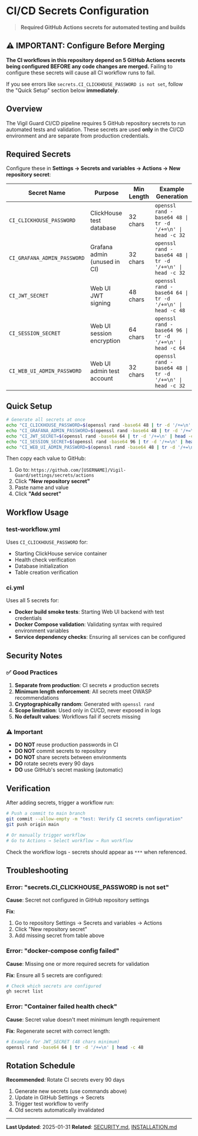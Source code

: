 # CI/CD Secrets Configuration

> **Required GitHub Actions secrets for automated testing and builds**

## ⚠️ IMPORTANT: Configure Before Merging

**The CI workflows in this repository depend on 5 GitHub Actions secrets being configured BEFORE any code changes are merged.** Failing to configure these secrets will cause all CI workflow runs to fail.

If you see errors like `secrets.CI_CLICKHOUSE_PASSWORD is not set`, follow the "Quick Setup" section below **immediately**.

## Overview

The Vigil Guard CI/CD pipeline requires 5 GitHub repository secrets to run automated tests and validation. These secrets are used **only** in the CI/CD environment and are separate from production credentials.

## Required Secrets

Configure these in **Settings → Secrets and variables → Actions → New repository secret**:

| Secret Name | Purpose | Min Length | Example Generation |
|-------------|---------|------------|-------------------|
| `CI_CLICKHOUSE_PASSWORD` | ClickHouse test database | 32 chars | `openssl rand -base64 48 \| tr -d '/+=\n' \| head -c 32` |
| `CI_GRAFANA_ADMIN_PASSWORD` | Grafana admin (unused in CI) | 32 chars | `openssl rand -base64 48 \| tr -d '/+=\n' \| head -c 32` |
| `CI_JWT_SECRET` | Web UI JWT signing | 48 chars | `openssl rand -base64 64 \| tr -d '/+=\n' \| head -c 48` |
| `CI_SESSION_SECRET` | Web UI session encryption | 64 chars | `openssl rand -base64 96 \| tr -d '/+=\n' \| head -c 64` |
| `CI_WEB_UI_ADMIN_PASSWORD` | Web UI admin test account | 32 chars | `openssl rand -base64 48 \| tr -d '/+=\n' \| head -c 32` |

## Quick Setup

```bash
# Generate all secrets at once
echo "CI_CLICKHOUSE_PASSWORD=$(openssl rand -base64 48 | tr -d '/+=\n' | head -c 32)"
echo "CI_GRAFANA_ADMIN_PASSWORD=$(openssl rand -base64 48 | tr -d '/+=\n' | head -c 32)"
echo "CI_JWT_SECRET=$(openssl rand -base64 64 | tr -d '/+=\n' | head -c 48)"
echo "CI_SESSION_SECRET=$(openssl rand -base64 96 | tr -d '/+=\n' | head -c 64)"
echo "CI_WEB_UI_ADMIN_PASSWORD=$(openssl rand -base64 48 | tr -d '/+=\n' | head -c 32)"
```

Then copy each value to GitHub:
1. Go to: `https://github.com/[USERNAME]/Vigil-Guard/settings/secrets/actions`
2. Click **"New repository secret"**
3. Paste name and value
4. Click **"Add secret"**

## Workflow Usage

### test-workflow.yml

Uses `CI_CLICKHOUSE_PASSWORD` for:
- Starting ClickHouse service container
- Health check verification
- Database initialization
- Table creation verification

### ci.yml

Uses all 5 secrets for:
- **Docker build smoke tests**: Starting Web UI backend with test credentials
- **Docker Compose validation**: Validating syntax with required environment variables
- **Service dependency checks**: Ensuring all services can be configured

## Security Notes

### ✅ Good Practices

1. **Separate from production**: CI secrets ≠ production secrets
2. **Minimum length enforcement**: All secrets meet OWASP recommendations
3. **Cryptographically random**: Generated with `openssl rand`
4. **Scope limitation**: Used only in CI/CD, never exposed in logs
5. **No default values**: Workflows fail if secrets missing

### ⚠️ Important

- **DO NOT** reuse production passwords in CI
- **DO NOT** commit secrets to repository
- **DO NOT** share secrets between environments
- **DO** rotate secrets every 90 days
- **DO** use GitHub's secret masking (automatic)

## Verification

After adding secrets, trigger a workflow run:

```bash
# Push a commit to main branch
git commit --allow-empty -m "test: Verify CI secrets configuration"
git push origin main

# Or manually trigger workflow
# Go to Actions → Select workflow → Run workflow
```

Check the workflow logs - secrets should appear as `***` when referenced.

## Troubleshooting

### Error: "secrets.CI_CLICKHOUSE_PASSWORD is not set"

**Cause**: Secret not configured in GitHub repository settings

**Fix**:
1. Go to repository Settings → Secrets and variables → Actions
2. Click "New repository secret"
3. Add missing secret from table above

### Error: "docker-compose config failed"

**Cause**: Missing one or more required secrets for validation

**Fix**: Ensure all 5 secrets are configured:
```bash
# Check which secrets are configured
gh secret list
```

### Error: "Container failed health check"

**Cause**: Secret value doesn't meet minimum length requirement

**Fix**: Regenerate secret with correct length:
```bash
# Example for JWT_SECRET (48 chars minimum)
openssl rand -base64 64 | tr -d '/+=\n' | head -c 48
```

## Rotation Schedule

**Recommended**: Rotate CI secrets every 90 days

1. Generate new secrets (use commands above)
2. Update in GitHub Settings → Secrets
3. Trigger test workflow to verify
4. Old secrets automatically invalidated

---

**Last Updated**: 2025-01-31
**Related**: [SECURITY.md](SECURITY.md), [INSTALLATION.md](INSTALLATION.md)
